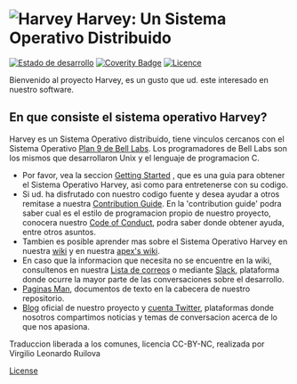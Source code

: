 ![Harvey](https://harvey-os.org/img/harvey-os-logo.png)
Harvey: Un Sistema Operativo Distribuido
=====
[![Estado de desarrollo](https://travis-ci.org/Harvey-OS/harvey.svg?branch=master)](https://travis-ci.org/Harvey-OS/harvey)
[![Coverity Badge](https://scan.coverity.com/projects/5328/badge.svg)](https://scan.coverity.com/projects/5328)
[![Licence](https://img.shields.io/aur/license/yaourt.svg)](https://github.com/Harvey-OS/harvey/blob/master/LICENSE.gpl)

Bienvenido al proyecto Harvey, es un gusto que ud. este interesado en nuestro software.

## En que consiste el sistema operativo Harvey?

Harvey es un Sistema Operativo distribuido, tiene vinculos cercanos con el Sistema Operativo [Plan 9 de Bell Labs](https://en.wikipedia.org/wiki/Plan_9_from_Bell_Labs). Los programadores de Bell Labs son los mismos que desarrollaron Unix y el lenguaje de programacion C.

- Por favor, vea la seccion 
  [Getting Started](https://github.com/Harvey-OS/harvey/wiki/Getting-Started)
  , que es una guia para obtener el Sistema Operativo Harvey, asi como para entretenerse con su codigo.
- Si ud. ha disfrutado con nuestro codigo fuente y desea ayudar a otros remitase a nuestra 
  [Contribution Guide](https://github.com/Harvey-OS/harvey/blob/master/CONTRIBUTING.md).
  En la 'contribution guide' podra saber cual es el estilo de programacion propio de nuestro proyecto, conocera nuestro 
  [Code of Conduct](https://github.com/Harvey-OS/harvey/wiki/Code-of-Conduct),
  podra saber donde obtener ayuda, entre otros asuntos.
- Tambien es posible aprender mas sobre el Sistema Operativo Harvey en nuestra 
  [wiki](https://github.com/Harvey-OS/harvey/wiki) y en nuestra 
  [apex's wiki](https://github.com/Harvey-OS/apex/wiki).
- En caso que la informacion que necesita no se encuentre en la wiki, consultenos en nuestra 
  [Lista de correos](https://groups.google.com/forum/#!forum/harvey) o mediante 
  [Slack](https://harvey-slack.herokuapp.com/), plataforma donde ocurre la mayor parte de las conversaciones sobre el desarrollo.
- [Paginas Man](https://sevki.io/harvey/sys/man/1/0intro), documentos de texto en la cabecera de nuestro repositorio.
- [Blog](https://blog.harvey-os.org) oficial de nuestro proyecto y 
  [cuenta Twitter](https://twitter.com/harvey_os), plataformas donde nosotros compartimos noticias y temas de conversacion acerca de lo que nos apasiona.

Traduccion liberada a los comunes, licencia CC-BY-NC, realizada por Virgilio Leonardo Ruilova

[License](https://github.com/Harvey-OS/harvey/blob/master/LICENSE.gpl)

